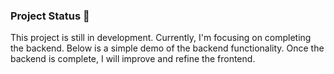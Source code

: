 ### Project Status 🚀  
This project is still in development. Currently, I'm focusing on completing the backend. Below is a simple demo of the backend functionality. Once the backend is complete, I will improve and refine the frontend. 
